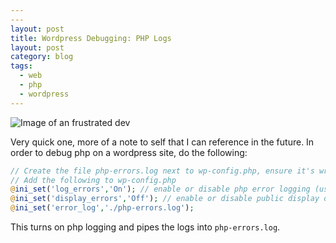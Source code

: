 ```yaml
---
---
layout: post
title: Wordpress Debugging: PHP Logs
layout: post
category: blog
tags:
  - web
  - php
  - wordpress
---
```

![Image of an frustrated dev](https://images.unsplash.com/photo-1456406644174-8ddd4cd52a06?ixid=MnwxMjA3fDB8MHxwaG90by1wYWdlfHx8fGVufDB8fHx8&ixlib=rb-1.2.1&auto=format&fit=crop&w=1948&q=80)

Very quick one, more of a note to self that I can reference in the future. In order to debug php on a wordpress site, do the following:

```php
// Create the file php-errors.log next to wp-config.php, ensure it's writable
// Add the following to wp-config.php
@ini_set('log_errors','On'); // enable or disable php error logging (use 'On' or 'Off')
@ini_set('display_errors','Off'); // enable or disable public display of errors (use 'On' or 'Off')
@ini_set('error_log','./php-errors.log');
```

This turns on php logging and pipes the logs into `php-errors.log`.
